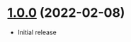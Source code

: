<a name="1.0.0"></a>
# [1.0.0](https://github.com/faker-javascript/computer) (2022-02-08)
* Initial release
